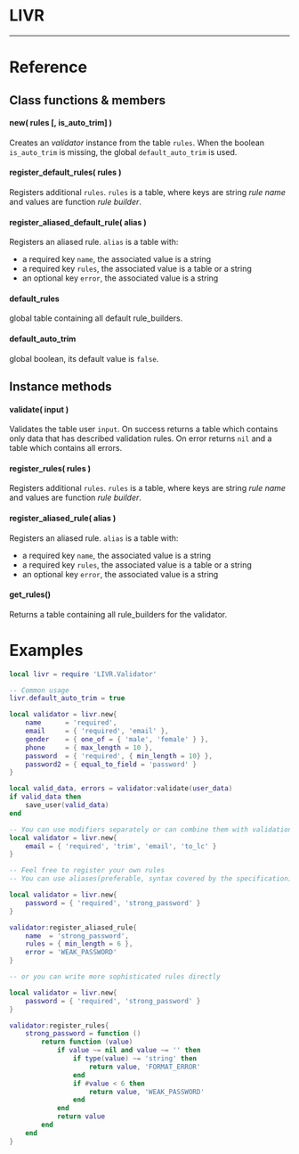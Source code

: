 
# LIVR

---

# Reference

## Class functions & members

#### new( rules [, is_auto_trim] )

Creates an *validator* instance from the table `rules`.
When the boolean `is_auto_trim` is missing, the global `default_auto_trim` is used.

#### register_default_rules( rules )

Registers additional `rules`. `rules` is a table, where keys are string *rule name*
and values are function *rule builder*.

#### register_aliased_default_rule( alias )

Registers an aliased rule.
`alias` is a table with:

- a required key `name`, the associated value is a string
- a required key `rules`, the associated value is a table or a string
- an optional key `error`, the associated value is a string

#### default_rules

global table containing all default rule_builders.

#### default_auto_trim

global boolean, its default value is `false`.

## Instance methods

#### validate( input )

Validates the table user `input`.
On success returns a table which contains only data that has described validation rules.
On error returns `nil` and a table which contains all errors.

#### register_rules( rules )

Registers additional `rules`. `rules` is a table, where keys are string *rule name*
and values are function *rule builder*.

#### register_aliased_rule( alias )

Registers an aliased rule.
`alias` is a table with:

- a required key `name`, the associated value is a string
- a required key `rules`, the associated value is a table or a string
- an optional key `error`, the associated value is a string

#### get_rules()

Returns a table containing all rule_builders for the validator.


# Examples

```lua
local livr = require 'LIVR.Validator'

-- Common usage
livr.default_auto_trim = true

local validator = livr.new{
    name      = 'required',
    email     = { 'required', 'email' },
    gender    = { one_of = { 'male', 'female' } },
    phone     = { max_length = 10 },
    password  = { 'required', { min_length = 10} },
    password2 = { equal_to_field = 'password' }
}

local valid_data, errors = validator:validate(user_data)
if valid_data then
    save_user(valid_data)
end

-- You can use modifiers separately or can combine them with validation:
local validator = livr.new{
    email = { 'required', 'trim', 'email', 'to_lc' }
}

-- Feel free to register your own rules
-- You can use aliases(preferable, syntax covered by the specification) for a lot of cases:

local validator = livr.new{
    password = { 'required', 'strong_password' }
}

validator:register_aliased_rule{
    name  = 'strong_password',
    rules = { min_length = 6 },
    error = 'WEAK_PASSWORD'
}

-- or you can write more sophisticated rules directly

local validator = livr.new{
    password = { 'required', 'strong_password' }
}

validator:register_rules{
    strong_password = function ()
        return function (value)
            if value ~= nil and value ~= '' then
                if type(value) ~= 'string' then
                    return value, 'FORMAT_ERROR'
                end
                if #value < 6 then
                    return value, 'WEAK_PASSWORD'
                end
            end
            return value
        end
    end
}
```

